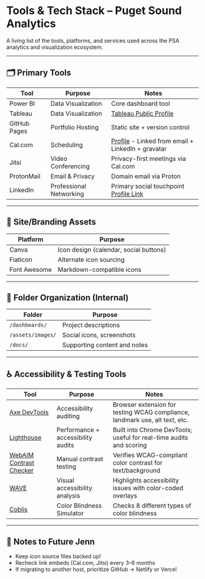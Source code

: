 # Tools & Tech Stack – Puget Sound Analytics

A living list of the tools, platforms, and services used across the PSA analytics and visualization ecosystem.

---

## 🗂️ Primary Tools

| Tool | Purpose | Notes |
|------|---------|-------|
| Power BI | Data Visualization | Core dashboard tool |
| Tableau | Data Visualization | [Tableau Public Profile](https://public.tableau.com/app/profile/jennifer.chin1160) |
| GitHub Pages | Portfolio Hosting | Static site + version control |
| Cal.com | Scheduling | [Profile](https://cal.com/jennchin) - Linked from email + LinkedIn + gravatar |
| Jitsi | Video Conferencing | Privacy-first meetings via Cal.com |
| ProtonMail | Email & Privacy | Domain email via Proton |
| LinkedIn | Professional Networking | Primary social touchpoint [Profile Link](https://www.linkedin.com/in/jennchin/) |

---

## 🎨 Site/Branding Assets

| Platform | Purpose |
|----------|---------|
| Canva | Icon design (calendar, social buttons) |
| Flaticon | Alternate icon sourcing |
| Font Awesome | Markdown-compatible icons |

---

## 📁 Folder Organization (Internal)

| Folder | Purpose |
|--------|---------|
| `/dashboards/` | Project descriptions |
| `/assets/images/` | Social icons, screenshots |
| `/docs/` | Supporting content and notes |

---

## ♿ Accessibility & Testing Tools

| Tool | Purpose | Notes |
|------|---------|-------|
| [Axe DevTools](https://www.deque.com/axe/devtools/) | Accessibility auditing | Browser extension for testing WCAG compliance, landmark use, alt text, etc. |
| [Lighthouse](https://developers.google.com/web/tools/lighthouse/) | Performance + accessibility audits | Built into Chrome DevTools; useful for real-time audits and scoring |
| [WebAIM Contrast Checker](https://webaim.org/resources/contrastchecker/) | Manual contrast testing | Verifies WCAG-compliant color contrast for text/background |
| [WAVE](https://wave.webaim.org/) | Visual accessibility analysis | Highlights accessibility issues with color-coded overlays |
| [Coblis](https://www.color-blindness.com/coblis-color-blindness-simulator/) | Color Blindness Simulator | Checks 8 different types of color blindness |

---

## 📌 Notes to Future Jenn

- Keep icon source files backed up!
- Recheck link embeds (Cal.com, Jitsi) every 3–6 months
- If migrating to another host, prioritize GitHub → Netlify or Vercel
